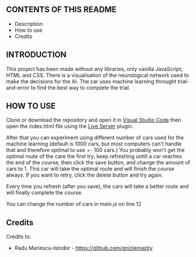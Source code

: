 CONTENTS OF THIS README
---------------------

 * Description
 * How to use
 * Credits


INTRODUCTION
------------

This project has been made without any libraries, only vanilla JavaScript, HTML and CSS. There is a visualisation of the neurological network used to make the decisions for the AI. The car uses machine learning throught trial-and-error to find the best way to complete the trial.

HOW TO USE
---------------------

Clone or download the repository and open it in [Visual Studio Code](https://code.visualstudio.com/) then open the index.html file using the [Live Server]( https://marketplace.visualstudio.com/items?itemName=ritwickdey.LiveServer) plugin.

After that you can experiment using different number of cars used for the machine learning (default is 1000 cars, but most computers can't handle that and therefore optimal to use +- 100 cars.) You probably won't get the optimal route of the care the first try, keep refreshing untill a car reaches the end of the course, then click the save button, and change the amount of cars to 1. This car will take the optimal route and will finish the course always. If you want to retry, click the delete button and try again.

Every time you refresh (after you save), the cars will take a better route and will finally complete the course.

You can change the number of cars in main.js on line 12

Credits
-----------

Credits to:
 * Radu Mariescu-Istodor - https://github.com/gniziemazity
 


